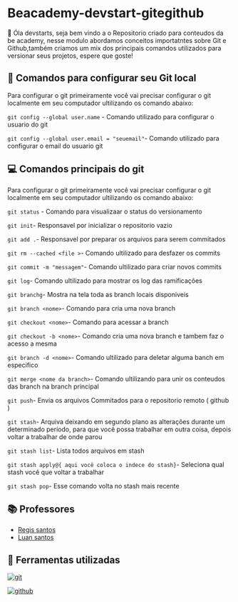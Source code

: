 # Beacademy-devstart-gitegithub 


🔗 Óla devstarts, seja bem vindo a o Repositorio criado para conteudos da be academy, nesse modulo abordamos conceitos importatntes sobre Git e Github,também criamos um mix dos principais comandos utilizados para versionar seus projetos, espere que goste!
 


## 🚀 Comandos para configurar seu Git local 

Para configurar o git primeiramente você vai precisar configurar o git localmente em seu computador ultilizando os comando abaixo:


`git config --global user.name` - Comando utilizado para configurar o usuario do git

`git config --global user.email = "seuemail"`- Comando utilizado para configurar o email do usuario git



## 💻 Comandos principais do git

Para configurar o git primeiramente você vai precisar configurar o git localmente em seu computador ultilizando os comando abaixo:


`git status` - Comando para visualizaar o status do versionamento

`git init`- Responsavel por inicializar o repositorio vazio 

`git add .`- Responsavel por preparar os arquivos para serem commitados

`git rm --cached <file >`- Comando ultilizado para desfazer os commits

`git commit -m "messagem"`- Comando ultilizado para criar novos commits

`git log`- Comando ultilizado para mostrar os log das ramificações
 
 `git branchg`- Mostra na tela toda as branch locais disponiveis

 `git branch <nome>`- Comando para cria uma nova branch

 `git checkout <nome>`- Comando para acessar a branch

 `git checkout -b <nome>`- Comando cria uma nova branch e tambem faz o acesso a mesma

 `git branch -d <nome>`- Comando ultilizado para deletar alguma banch em especifico

 `git merge <nome da branch>`- Comando ultilizando para unir os conteudos das branch na branch principal

 `git push`- Envia os arquivos Commitados para o repositorio remoto ( github )
 
 `git stash`-  Arquiva deixando em segundo plano as alterações durante um determinado período, para que você possa trabalhar em outra coisa, depois voltar a trabalhar de onde parou

`git stash list`- Lista todos arquivos em stash

`git stash apply@{ aqui você coloca o indece do stash}`- Seleciona qual stash você que voltar a trabalhar

`git stash pop`- Esse comando volta no stash mais recente
 
 



## 📚 Professores

- [Regis santos](https://github.com/Francielabreu/beacademy-devstart-gitegithub)
- [Luan santos](https://github.com/Francielabreu/beacademy-devstart-gitegithub)




## 🔗 Ferramentas utilizadas

[![git](https://img.shields.io/badge/GIT-E44C30?style=for-the-badge&logo=git&logoColor=white)](https://git-scm.com/) 

[![github](https://img.shields.io/badge/GitHub-100000?style=for-the-badge&logo=github&logoColor=white)](https://github.com/)
